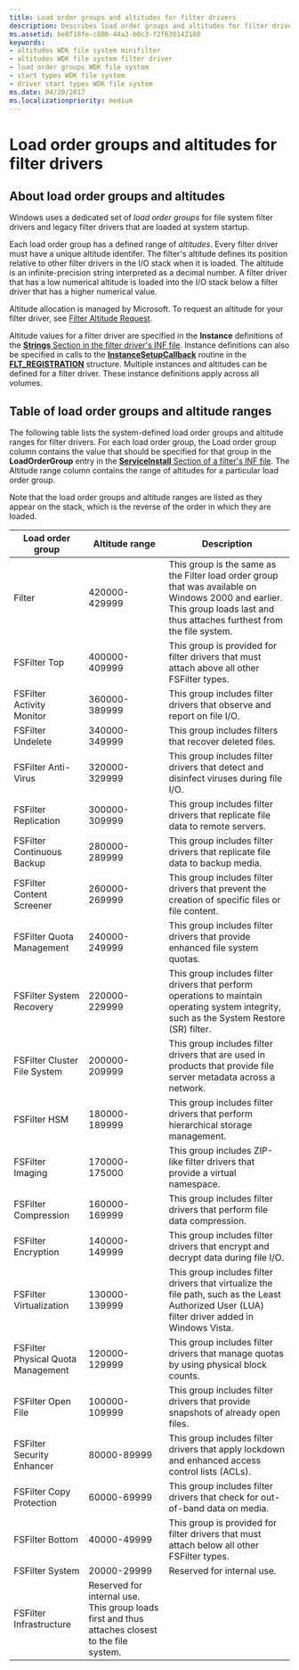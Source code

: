 ```yaml
---
title: Load order groups and altitudes for filter drivers
description: Describes load order groups and altitudes for filter drivers
ms.assetid: be8f18fe-c80b-44a3-b0c3-f2f630142180
keywords:
- altitudes WDK file system minifilter
- altitudes WDK file system filter driver
- load order groups WDK file system
- start types WDK file system
- driver start types WDK file system
ms.date: 04/20/2017
ms.localizationpriority: medium
---
```


# Load order groups and altitudes for filter drivers

## About load order groups and altitudes

Windows uses a dedicated set of *load order groups* for file system filter drivers and legacy filter drivers that are loaded at system startup.

Each load order group has a defined range of *altitudes*. Every filter driver must have a unique altitude identifer. The filter's altitude defines its position relative to other filter drivers in the I/O stack when it is loaded. The altitude is an infinite-precision string interpreted as a decimal number. A filter driver that has a low numerical altitude is loaded into the I/O stack below a filter driver that has a higher numerical value.

Altitude allocation is managed by Microsoft. To request an altitude for your filter driver, see [Filter Altitude Request](minifilter-altitude-request.md).

Altitude values for a filter driver are specified in the **Instance** definitions of the [**Strings** Section in the filter driver's INF file](creating-an-inf-file-for-a-minifilter-driver.md). Instance definitions can also be specified in calls to the [**InstanceSetupCallback**](https://docs.microsoft.com/windows-hardware/drivers/ddi/fltkernel/nc-fltkernel-pflt_instance_setup_callback) routine in the [**FLT_REGISTRATION**](https://docs.microsoft.com/windows-hardware/drivers/ddi/fltkernel/ns-fltkernel-_flt_registration) structure. Multiple instances and altitudes can be defined for a filter driver. These instance definitions apply across all volumes.

## Table of load order groups and altitude ranges

The following table lists the system-defined load order groups and altitude ranges for filter drivers. For each load order group, the Load order group column contains the value that should be specified for that group in the **LoadOrderGroup** entry in the [**ServiceInstall** Section of a filter's INF file](creating-an-inf-file-for-a-minifilter-driver.md). The Altitude range column contains the range of altitudes for a particular load order group.

Note that the load order groups and altitude ranges are listed as they appear on the stack, which is the reverse of the order in which they are loaded.

Load order group | Altitude range | Description |
| -------------- | -------------- | ----------- |
| Filter | 420000-429999 | This group is the same as the Filter load order group that was available on Windows 2000 and earlier. This group loads last and thus attaches furthest from the file system. |
| FSFilter Top | 400000-409999 | This group is provided for filter drivers that must attach above all other FSFilter types. |
| FSFilter Activity Monitor | 360000-389999 | This group includes filter drivers that observe and report on file I/O. |
| FSFilter Undelete | 340000-349999 | This group includes filters that recover deleted files. |
| FSFilter Anti-Virus | 320000-329999 | This group includes filter drivers that detect and disinfect viruses during file I/O. |
| FSFilter Replication | 300000-309999 | This group includes filter drivers that replicate file data to remote servers. |
| FSFilter Continuous Backup | 280000-289999 | This group includes filter drivers that replicate file data to backup media. |
| FSFilter Content Screener | 260000-269999 | This group includes filter drivers that prevent the creation of specific files or file content. |
| FSFilter Quota Management | 240000-249999 | This group includes filter drivers that provide enhanced file system quotas. |
| FSFilter System Recovery | 220000-229999 | This group includes filter drivers that perform operations to maintain operating system integrity, such as the System Restore (SR) filter. |
| FSFilter Cluster File System | 200000-209999 | This group includes filter drivers that are used in products that provide file server metadata across a network. |
| FSFilter HSM | 180000-189999 | This group includes filter drivers that perform hierarchical storage management. |
| FSFilter Imaging | 170000-175000 | This group includes ZIP-like filter drivers that provide a virtual namespace. |
| FSFilter Compression | 160000-169999 | This group includes filter drivers that perform file data compression. |
| FSFilter Encryption | 140000-149999 | This group includes filter drivers that encrypt and decrypt data during file I/O. |
| FSFilter Virtualization | 130000- 139999 | This group includes filter drivers that virtualize the file path, such as the Least Authorized User (LUA) filter driver added in Windows Vista. |
| FSFilter Physical Quota Management | 120000-129999 | This group includes filter drivers that manage quotas by using physical block counts. |
| FSFilter Open File | 100000-109999 | This group includes filter drivers that provide snapshots of already open files. |
| FSFilter Security Enhancer | 80000-89999 | This group includes filter drivers that apply lockdown and enhanced access control lists (ACLs). |
| FSFilter Copy Protection | 60000-69999 | This group includes filter drivers that check for out-of-band data on media. |
| FSFilter Bottom | 40000-49999 | This group is provided for filter drivers that must attach below all other FSFilter types. |
| FSFilter System | 20000-29999 | Reserved for internal use. |
| FSFilter Infrastructure | Reserved for internal use. This group loads first and thus attaches closest to the file system. |
